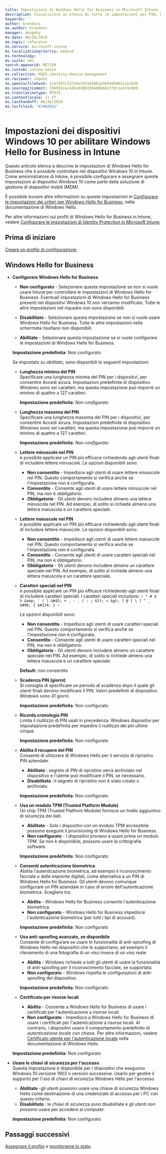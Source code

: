```yaml
---
title: Impostazioni di Windows Hello for Business in Microsoft Intune - Azure | Microsoft Docs
description: Visualizzare un elenco di tutte le impostazioni per PIN, biometria e anti-spoofing in un profilo di protezione delle identità per usare e configurare Windows Hello for Business nei dispositivi Windows 10 in Microsoft Intune.
keywords: ''
author: brenduns
ms.author: brenduns
manager: dougeby
ms.date: 06/20/2019
ms.topic: reference
ms.service: microsoft-intune
ms.localizationpriority: medium
ms.technology: ''
ms.suite: ems
search.appverid: MET150
ms.custom: intune-azure
ms.collection: M365-identity-device-management
ms.reviewer: shpate
ms.openlocfilehash: 1cbf45fc337cbe7d7a45081a3b9e05002ca126d8
ms.sourcegitcommit: 256952cac44bc6289156489b6622fdc1a3c9c889
ms.translationtype: MTE75
ms.contentlocale: it-IT
ms.lasthandoff: 06/26/2019
ms.locfileid: "67402931"
---
```

# <a name="windows-10-device-settings-to-enable-windows-hello-for-business-in-intune"></a>Impostazioni dei dispositivi Windows 10 per abilitare Windows Hello for Business in Intune

Questo articolo elenca e descrive le impostazioni di Windows Hello for Business che è possibile controllare nei dispositivi Windows 10 in Intune. Come amministratore di Intune, è possibile configurare e assegnare queste impostazioni ai dispositivi Windows 10 come parte della soluzione di gestione di dispositivi mobili (MDM). 

È possibile trovare altre informazioni su queste impostazioni in [Configurare le impostazioni dei criteri per Windows Hello for Business](https://docs.microsoft.com/windows/security/identity-protection/hello-for-business/hello-cert-trust-policy-settings), nella documentazione di Windows Hello.


Per altre informazioni sui profili di Windows Hello for Business in Intune, vedere [Configurare le impostazioni di Identity Protection in Microsoft Intune](identity-protection-configure.md).

## <a name="before-you-begin"></a>Prima di iniziare

[Creare un profilo di configurazione](identity-protection-configure.md#create-the-device-profile).

## <a name="windows-hello-for-business"></a>Windows Hello for Business
- **Configurare Windows Hello for Business**:
  - **Non configurato** - Selezionare questa impostazione se non si vuole usare Intune per controllare le impostazioni di Windows Hello for Business. Eventuali impostazioni di Windows Hello for Business presenti nei dispositivi Windows 10 non verranno modificate. Tutte le altre impostazioni nel riquadro non sono disponibili.

  - **Disabilitato** - Selezionare questa impostazione se non si vuole usare Windows Hello for Business. Tutte le altre impostazioni nella schermata risultano non disponibili.
  - **Abilitato** - Selezionare questa impostazione se si vuole configurare le impostazioni di Windows Hello for Business.  
  
  **Impostazione predefinita**: Non configurato

  Se impostato su *abilitato*, sono disponibili le seguenti impostazioni:

    - **Lunghezza minima del PIN**  
     Specificare una lunghezza minima del PIN per i dispositivi, per consentire Accedi sicura. Impostazioni predefinite di dispositivo Windows sono sei caratteri, ma questa impostazione può imporre un minimo di quattro a 127 caratteri. 
  
      **Impostazione predefinita**: *Non configurato*

    - **Lunghezza massima del PIN**  
    Specificare una lunghezza massima del PIN per i dispositivi, per consentire Accedi sicura. Impostazioni predefinite di dispositivo Windows sono sei caratteri, ma questa impostazione può imporre un minimo di quattro a 127 caratteri.  

      **Impostazione predefinita**: *Non configurato*  

    - **Lettere minuscole nel PIN**  
      è possibile applicare un PIN più efficace richiedendo agli utenti finali di includere lettere minuscole. Le opzioni disponibili sono:

      - **Non consentito** - Impedisce agli utenti di usare lettere minuscole nel PIN. Questo comportamento si verifica anche se l'impostazione non è configurata.
      - **Consentito** - Consente agli utenti di usare lettere minuscole nel PIN, ma non è obbligatorio.
      - **Obbligatorio** - Gli utenti devono includere almeno una lettera minuscola nel PIN. Ad esempio, di solito si richiede almeno una lettera maiuscola e un carattere speciale.

    - **Lettere maiuscole nel PIN**  
    è possibile applicare un PIN più efficace richiedendo agli utenti finali di includere lettere maiuscole. Le opzioni disponibili sono:

      - **Non consentito** - Impedisce agli utenti di usare lettere maiuscole nel PIN. Questo comportamento si verifica anche se l'impostazione non è configurata.
      - **Consentito** - Consente agli utenti di usare caratteri speciali nel PIN, ma non è obbligatorio.
      - **Obbligatorio** - Gli utenti devono includere almeno un carattere speciale nel PIN. Ad esempio, di solito si richiede almeno una lettera maiuscola e un carattere speciale.

    - **Caratteri speciali nel PIN**  
    è possibile applicare un PIN più efficace richiedendo agli utenti finali di includere caratteri speciali. I caratteri speciali includono: `! " # $ % &amp; ' ( ) &#42; + , - . / : ; &lt; = &gt; ? @ [ \ ] ^ _ &#96; { &#124; } ~`  
 
      Le opzioni disponibili sono:
      - **Non consentito** - Impedisce agli utenti di usare caratteri speciali nel PIN. Questo comportamento si verifica anche se l'impostazione non è configurata.
      - **Consentito** - Consente agli utenti di usare caratteri speciali nel PIN, ma non è obbligatorio.
      - **Obbligatorio** - Gli utenti devono includere almeno un carattere speciale nel PIN. Ad esempio, di solito si richiede almeno una lettera maiuscola e un carattere speciale.

      **Default**: non consentito

  - **Scadenza PIN (giorni)**  
      Si consiglia di specificare un periodo di scadenza dopo il quale gli utenti finali devono modificare il PIN. Valori predefiniti di dispositivo Windows sono 41 giorni.

    **Impostazione predefinita**: Non configurato

  - **Ricorda cronologia PIN**  
    Limita il riutilizzo di PIN usati in precedenza. Windows dispositivi per impostazione predefinita per impedire il riutilizzo dei pin ultime cinque.  

    **Impostazione predefinita**: Non configurato  

  - **Abilita il recupero del PIN**   
    Consente di utilizzare di Windows Hello per il servizio di ripristino PIN aziendale. 
    
    - **Abilitato** : segreto di PIN di ripristino verrà archiviato nel dispositivo e l'utente può modificare il PIN, se necessario.  
    - **Disabilitato** -il segreto di ripristino non è stato creato o archiviato.

    **Impostazione predefinita**: Non configurato

  - **Usa un modulo TPM (Trusted Platform Module)**    
    Un chip TPM (Trusted Platform Module) fornisce un livello aggiuntivo di sicurezza dei dati.  

    - **Abilitato** - Solo i dispositivi con un modulo TPM accessibile possono eseguire il provisioning di Windows Hello for Business.
    - **Non configurato** - I dispositivi provano a usare prima un modulo TPM. Se non è disponibile, possono usare la crittografia software.
    
    **Impostazione predefinita**: Non configurato

  - **Consenti autenticazione biometrica**  
     Abilita l'autenticazione biometrica, ad esempio il riconoscimento facciale o delle impronte digitali, come alternativa a un PIN di Windows Hello for Business. Gli utenti devono comunque configurare un PIN aziendale in caso di errore dell'autenticazione biometrica. Scegliere tra:

    - **Abilita** - Windows Hello for Business consente l'autenticazione biometrica.
    - **Non configurato** - Windows Hello for Business impedisce l'autenticazione biometrica (per tutti i tipi di account).

    **Impostazione predefinita**: Non configurato

  - **Usa anti-spoofing avanzato, se disponibile**  
    Consente di configurare se usare le funzionalità di anti-spoofing di Windows Hello nei dispositivi che lo supportano, ad esempio il rilevamento di una fotografia di un viso invece di un viso reale.  
    - **Abilita** - Windows richiede a tutti gli utenti di usare la funzionalità di anti-spoofing per il riconoscimento facciale, se supportata.
    - **Non configurato** - Windows rispetta le configurazioni di anti-spoofing del dispositivo.

    **Impostazione predefinita**: Non configurato

  - **Certificato per risorse locali**  

    - **Abilita** - Consente a Windows Hello for Business di usare i certificati per l'autenticazione a risorse locali.
    - **Non configurato** - Impedisce a Windows Hello for Business di usare i certificati per l'autenticazione a risorse locali. Al contrario, i dispositivi usano il comportamento predefinito di *autenticazione locale con chiave*. Per altre informazioni, vedere [Certificato utente per l'autenticazione locale](https://docs.microsoft.com/windows/security/identity-protection/hello-for-business/hello-cert-trust-policy-settings#use-certificate-for-on-premises-authentication) nella documentazione di Windows Hello.  

  **Impostazione predefinita**: Non configurato

- **Usare le chiavi di sicurezza per l'accesso**  
  Questa impostazione è disponibile per i dispositivi che eseguono Windows 10 versione 1903 o versioni successive. Usarlo per gestire il supporto per l'uso di chiavi di sicurezza Windows Hello per l'accesso.  

  - **Abilitato** -gli utenti possono usare una chiave di sicurezza Windows Hello come destinazione di una credenziale di accesso per i PC con questo criterio. 
  - **Disabilitato** : le chiavi di sicurezza sono disabilitate e gli utenti non possono usare per accedere al computer.   

  **Impostazione predefinita**: Non configurato

## <a name="next-steps"></a>Passaggi successivi

[Assegnare il profilo](device-profile-assign.md) e [monitorarne lo stato](device-profile-monitor.md).
